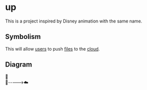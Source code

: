 # up
This is a project inspired by Disney animation with the same name.  
## Symbolism
This will allow [users](https://i.pinimg.com/originals/c2/bc/83/c2bc83c22b1974eeb6681d805d86b449.jpg) to push [files](https://i.pinimg.com/originals/19/ef/fb/19effb1585797f94566bc85e978e7e0c.png) to the [cloud](https://quintessentialruminations.files.wordpress.com/2014/09/up1.jpg).

## Diagram
🎈  
📁----->☁️
